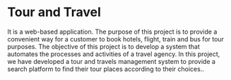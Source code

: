 # Tour and Travel 
 It is a web-based application. The purpose of this project is to provide a convenient way for a customer to book hotels, flight, train and bus for tour purposes. The objective of this project is to develop a system that automates the processes and activities of a travel agency. In this project, we have developed a tour and travels management system to provide a search platform to find their tour places according to their choices..
